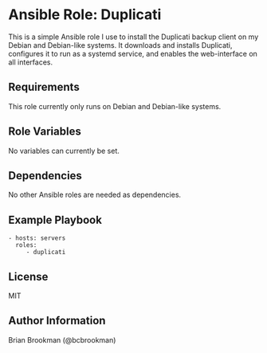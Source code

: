 # Ansible Role: Duplicati

This is a simple Ansible role I use to install the Duplicati backup client on my Debian and Debian-like systems. It downloads and installs Duplicati, configures it to run as a systemd service, and enables the web-interface on all interfaces.

## Requirements

This role currently only runs on Debian and Debian-like systems. 

## Role Variables

No variables can currently be set.

## Dependencies

No other Ansible roles are needed as dependencies.

## Example Playbook

    - hosts: servers
      roles:
         - duplicati

## License

MIT

## Author Information

Brian Brookman (@bcbrookman)
